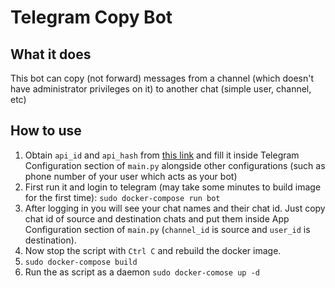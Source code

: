 # Telegram Copy Bot


## What it does
This bot can copy (not forward) messages from a channel (which doesn't have administrator privileges on it) to another chat (simple user, channel, etc)

## How to use
1. Obtain `api_id` and `api_hash` from [this link](https://my.telegram.org/apps) and fill it inside Telegram Configuration section of `main.py` alongside other configurations (such as phone number of your user which acts as your bot)
2. First run it and login to telegram (may take some minutes to build image for the first  time):
```sudo docker-compose run bot```
3. After logging in you will see your chat names and their chat id. Just copy chat id of source and destination chats and put them inside App Configuration section of `main.py` (`channel_id` is source and `user_id` is destination).
4. Now stop the script with `Ctrl C` and rebuild the docker image.
5. ```sudo docker-compose build```
6. Run the as script as a daemon
 ```sudo docker-comose up -d```

